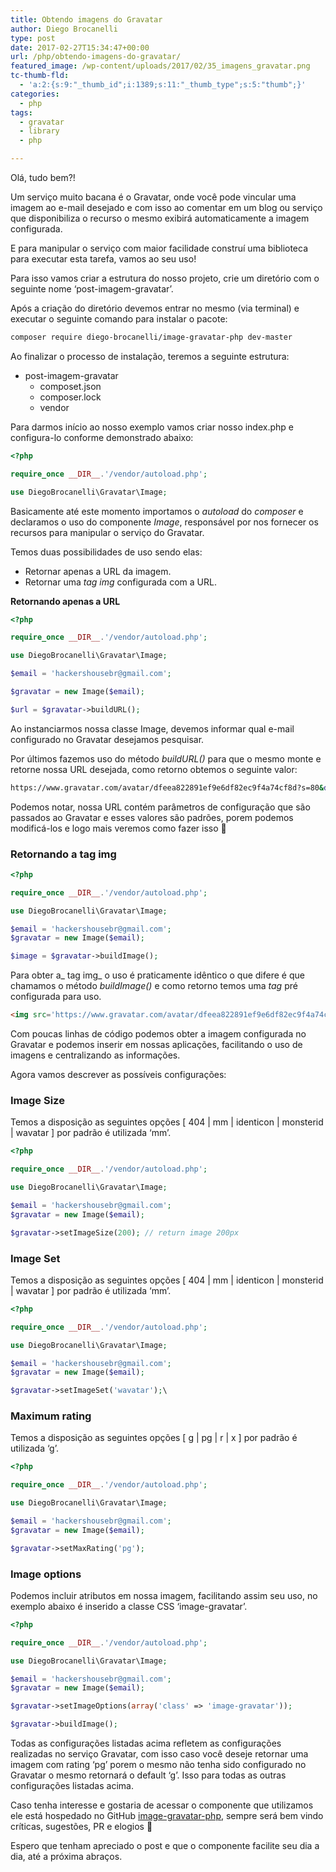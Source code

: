 ```yaml
---
title: Obtendo imagens do Gravatar
author: Diego Brocanelli
type: post
date: 2017-02-27T15:34:47+00:00
url: /php/obtendo-imagens-do-gravatar/
featured_image: /wp-content/uploads/2017/02/35_imagens_gravatar.png
tc-thumb-fld:
  - 'a:2:{s:9:"_thumb_id";i:1389;s:11:"_thumb_type";s:5:"thumb";}'
categories:
  - php
tags:
  - gravatar
  - library
  - php

---
```


Olá, tudo bem?!

Um serviço muito bacana é o Gravatar, onde você pode vincular uma imagem ao e-mail desejado e com isso ao comentar em um blog ou serviço que disponibiliza o recurso o mesmo exibirá automaticamente a imagem configurada.

E para manipular o serviço com maior facilidade construí uma biblioteca para executar esta tarefa, vamos ao seu uso!

Para isso vamos criar a estrutura do nosso projeto, crie um diretório com o seguinte nome &#8216;post-imagem-gravatar&#8217;.

Após a criação do diretório devemos entrar no mesmo (via terminal) e executar o seguinte comando para instalar o pacote:


```bash
composer require diego-brocanelli/image-gravatar-php dev-master
```

Ao finalizar o processo de instalação, teremos a seguinte estrutura:

* post-imagem-gravatar 
  * composet.json
  * composer.lock
  * vendor

Para darmos início ao nosso exemplo vamos criar nosso index.php e configura-lo conforme demonstrado abaixo:

```php
<?php

require_once __DIR__.'/vendor/autoload.php';

use DiegoBrocanelli\Gravatar\Image;
```

Basicamente até este momento importamos o _autoload_ do _composer_ e declaramos o uso do componente _Image_, responsável por nos fornecer os recursos para manipular o serviço do Gravatar.

Temos duas possibilidades de uso sendo elas:

* Retornar apenas a URL da imagem.
* Retornar uma _tag img_ configurada com a URL.

**Retornando apenas a URL**

```php
<?php

require_once __DIR__.'/vendor/autoload.php';

use DiegoBrocanelli\Gravatar\Image;

$email = 'hackershousebr@gmail.com';

$gravatar = new Image($email);

$url = $gravatar->buildURL();
```

Ao instanciarmos nossa classe Image, devemos informar qual e-mail configurado no Gravatar desejamos pesquisar.

Por últimos fazemos uso do método _buildURL()_ para que o mesmo monte e retorne nossa URL desejada, como retorno obtemos o seguinte valor:


```bash
https://www.gravatar.com/avatar/dfeea822891ef9e6df82ec9f4a74cf8d?s=80&d=mm&r=g
```

Podemos notar, nossa URL contém parâmetros de configuração que são passados ao Gravatar e esses valores são padrões, porem podemos modificá-los e logo mais veremos como fazer isso 🙂


### Retornando a tag img

```php
<?php

require_once __DIR__.'/vendor/autoload.php';

use DiegoBrocanelli\Gravatar\Image;

$email = 'hackershousebr@gmail.com';
$gravatar = new Image($email);

$image = $gravatar->buildImage();
```

Para obter a_ tag img_ o uso é praticamente idêntico o que difere é que chamamos o método _buildImage()_ e como retorno temos uma _tag_ pré configurada para uso.

```html
<img src='https://www.gravatar.com/avatar/dfeea822891ef9e6df82ec9f4a74cf8d?s=80&d=mm&r=g'/>
```

Com poucas linhas de código podemos obter a imagem configurada no Gravatar e podemos inserir em nossas aplicações, facilitando o uso de imagens e centralizando as informações.

Agora vamos descrever as possíveis configurações:

### Image Size

Temos a disposição as seguintes opções [ 404 | mm | identicon | monsterid | wavatar ] por padrão é utilizada &#8216;mm&#8217;.

```php
<?php

require_once __DIR__.'/vendor/autoload.php';

use DiegoBrocanelli\Gravatar\Image;

$email = 'hackershousebr@gmail.com';
$gravatar = new Image($email);

$gravatar->setImageSize(200); // return image 200px
```

### Image Set

Temos a disposição as seguintes opções [ 404 | mm | identicon | monsterid | wavatar ] por padrão é utilizada &#8216;mm&#8217;.

```php
<?php

require_once __DIR__.'/vendor/autoload.php';

use DiegoBrocanelli\Gravatar\Image;

$email = 'hackershousebr@gmail.com';
$gravatar = new Image($email);

$gravatar->setImageSet('wavatar');\
```

### Maximum rating

Temos a disposição as seguintes opções [ g | pg | r | x ] por padrão é utilizada &#8216;g&#8217;.

```php
<?php

require_once __DIR__.'/vendor/autoload.php';

use DiegoBrocanelli\Gravatar\Image;

$email = 'hackershousebr@gmail.com';
$gravatar = new Image($email);

$gravatar->setMaxRating('pg');
```

### Image options

Podemos incluir atributos em nossa imagem, facilitando assim seu uso, no exemplo abaixo é inserido a classe CSS &#8216;image-gravatar&#8217;.

```php
<?php

require_once __DIR__.'/vendor/autoload.php';

use DiegoBrocanelli\Gravatar\Image;

$email = 'hackershousebr@gmail.com';
$gravatar = new Image($email);

$gravatar->setImageOptions(array('class' => 'image-gravatar'));

$gravatar->buildImage();
```

Todas as configurações listadas acima refletem as configurações realizadas no serviço Gravatar, com isso caso você deseje retornar uma imagem com rating &#8216;pg&#8217; porem o mesmo não tenha sido configurado no Gravatar o mesmo retornará o default &#8216;g&#8217;. Isso para todas as outras configurações listadas acima.

Caso tenha interesse e gostaria de acessar o componente que utilizamos ele está hospedado no GitHub [image-gravatar-php](https://github.com/Diego-Brocanelli/image-gravatar-php), sempre será bem vindo críticas, sugestões, PR e elogios 🙂

Espero que tenham apreciado o post e que o componente facilite seu dia a dia, até a próxima abraços.
